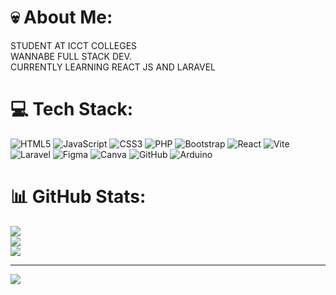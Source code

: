 # 💀 About Me:
STUDENT AT ICCT COLLEGES<br>WANNABE FULL STACK DEV.<br>CURRENTLY LEARNING REACT JS AND LARAVEL <br>


# 💻 Tech Stack:
![HTML5](https://img.shields.io/badge/html5-%23E34F26.svg?style=for-the-badge&logo=html5&logoColor=white) ![JavaScript](https://img.shields.io/badge/javascript-%23323330.svg?style=for-the-badge&logo=javascript&logoColor=%23F7DF1E) ![CSS3](https://img.shields.io/badge/css3-%231572B6.svg?style=for-the-badge&logo=css3&logoColor=white) ![PHP](https://img.shields.io/badge/php-%23777BB4.svg?style=for-the-badge&logo=php&logoColor=white) ![Bootstrap](https://img.shields.io/badge/bootstrap-%238511FA.svg?style=for-the-badge&logo=bootstrap&logoColor=white) ![React](https://img.shields.io/badge/react-%2320232a.svg?style=for-the-badge&logo=react&logoColor=%2361DAFB) ![Vite](https://img.shields.io/badge/vite-%23646CFF.svg?style=for-the-badge&logo=vite&logoColor=white) ![Laravel](https://img.shields.io/badge/laravel-%23FF2D20.svg?style=for-the-badge&logo=laravel&logoColor=white) ![Figma](https://img.shields.io/badge/figma-%23F24E1E.svg?style=for-the-badge&logo=figma&logoColor=white) ![Canva](https://img.shields.io/badge/Canva-%2300C4CC.svg?style=for-the-badge&logo=Canva&logoColor=white) ![GitHub](https://img.shields.io/badge/github-%23121011.svg?style=for-the-badge&logo=github&logoColor=white) ![Arduino](https://img.shields.io/badge/-Arduino-00979D?style=for-the-badge&logo=Arduino&logoColor=white)
# 📊 GitHub Stats:
![](https://github-readme-stats.vercel.app/api?username=HEILLER4&theme=react&hide_border=false&include_all_commits=true&count_private=true)<br/>
![](https://github-readme-streak-stats.herokuapp.com/?user=HEILLER4&theme=react&hide_border=false)<br/>
![](https://github-readme-stats.vercel.app/api/top-langs/?username=HEILLER4&theme=react&hide_border=false&include_all_commits=true&count_private=true&layout=compact)

---
[![](https://visitcount.itsvg.in/api?id=HEILLER4&icon=6&color=9)](https://visitcount.itsvg.in)

<!-- Proudly created with GPRM ( https://gprm.itsvg.in ) -->
